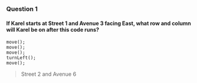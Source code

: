 ### Question 1
#### If Karel starts at Street 1 and Avenue 3 facing East, what row and column will Karel be on after this code runs?
```
move();
move();
move();
turnLeft();
move();
```
> Street 2 and Avenue 6